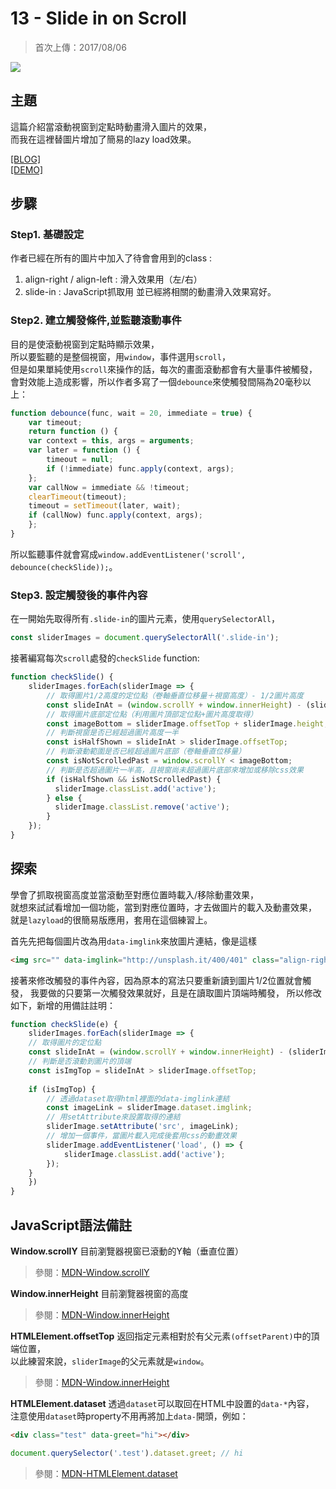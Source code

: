 # 13 - Slide in on Scroll
>首次上傳：2017/08/06

![](https://guahsu.io/2017/08/JavaScript30-13-Slide-in-on-Scroll/demo13.gif)

## **主題**
這篇介紹當滾動視窗到定點時動畫滑入圖片的效果，  
而我在這裡替圖片增加了簡易的lazy load效果。

[[BLOG]](https://guahsu.io/2017/07/JavaScript30-13-Slide-in-on-Scroll/)  
[[DEMO]](https://guahsu.io/JavaScript30/13_Slide-in-on-Scroll/index-GuaHsu.html)

## **步驟**
### Step1. 基礎設定
作者已經在所有的圖片中加入了待會會用到的class : 
1. align-right / align-left : 滑入效果用（左/右）
2. slide-in : JavaScript抓取用
並已經將相關的動畫滑入效果寫好。

### Step2. 建立觸發條件,並監聽滾動事件
目的是使滾動視窗到定點時顯示效果，  
所以要監聽的是整個視窗，用`window`，事件選用`scroll`，  
但是如果單純使用`scroll`來操作的話，每次的畫面滾動都會有大量事件被觸發，  
會對效能上造成影響，所以作者多寫了一個`debounce`來使觸發間隔為20毫秒以上：
````javascript
function debounce(func, wait = 20, immediate = true) {
    var timeout;
    return function () {
    var context = this, args = arguments;
    var later = function () {
        timeout = null;
        if (!immediate) func.apply(context, args);
    };
    var callNow = immediate && !timeout;
    clearTimeout(timeout);
    timeout = setTimeout(later, wait);
    if (callNow) func.apply(context, args);
    };
}
````
所以監聽事件就會寫成`window.addEventListener('scroll', debounce(checkSlide));`。  

### Step3. 設定觸發後的事件內容
在一開始先取得所有`.slide-in`的圖片元素，使用`querySelectorAll`，
````javascript
const sliderImages = document.querySelectorAll('.slide-in');
````
接著編寫每次`scroll`處發的`checkSlide` function:
````javascript
function checkSlide() {
    sliderImages.forEach(sliderImage => {
        // 取得圖片1/2高度的定位點（卷軸垂直位移量＋視窗高度）- 1/2圖片高度
        const slideInAt = (window.scrollY + window.innerHeight) - (sliderImage.height / 2);
        // 取得圖片底部定位點（利用圖片頂部定位點+圖片高度取得）
        const imageBottom = sliderImage.offsetTop + sliderImage.height;
        // 判斷視窗是否已經超過圖片高度一半
        const isHalfShown = slideInAt > sliderImage.offsetTop;
        // 判斷滾動範圍是否已經超過圖片底部（卷軸垂直位移量）
        const isNotScrolledPast = window.scrollY < imageBottom;
        // 判斷是否超過圖片一半高，且視窗尚未超過圖片底部來增加或移除css效果
        if (isHalfShown && isNotScrolledPast) {
          sliderImage.classList.add('active');
        } else {
          sliderImage.classList.remove('active');
        }
    });
}
````

## **探索**
學會了抓取視窗高度並當滾動至對應位置時載入/移除動畫效果，  
就想來試試看增加一個功能，當到對應位置時，才去做圖片的載入及動畫效果，  
就是`lazyload`的很簡易版應用，套用在這個練習上。

首先先把每個圖片改為用`data-imglink`來放圖片連結，像是這樣
````html
<img src="" data-imglink="http://unsplash.it/400/401" class="align-right slide-in">
````

接著來修改觸發的事件內容，因為原本的寫法只要重新讀到圖片1/2位置就會觸發，
我要做的只要第一次觸發效果就好，且是在讀取圖片頂端時觸發，
所以修改如下，新增的用備註註明：
````javascript
function checkSlide(e) {
    sliderImages.forEach(sliderImage => {
    // 取得圖片的定位點
    const slideInAt = (window.scrollY + window.innerHeight) - (sliderImage.height);
    // 判斷是否滾動到圖片的頂端
    const isImgTop = slideInAt > sliderImage.offsetTop;
    
    if (isImgTop) {
        // 透過dataset取得html裡面的data-imglink連結
        const imageLink = sliderImage.dataset.imglink;
        // 用setAttribute來設置取得的連結
        sliderImage.setAttribute('src', imageLink);
        // 增加一個事件，當圖片載入完成後套用css的動畫效果
        sliderImage.addEventListener('load', () => {
            sliderImage.classList.add('active');
        });
    }
    })
}
````

## **JavaScript語法備註**
**Window.scrollY**
目前瀏覽器視窗已滾動的Y軸（垂直位置）
>參閱：[MDN-Window.scrollY](https://developer.mozilla.org/en-US/docs/Web/API/Window/scrollY)

**Window.innerHeight**
目前瀏覽器視窗的高度
>參閱：[MDN-Window.innerHeight](https://developer.mozilla.org/en-US/docs/Web/API/Window/innerHeight)

**HTMLElement.offsetTop**
返回指定元素相對於有父元素`(offsetParent)`中的頂端位置，  
以此練習來說，`sliderImage`的父元素就是`window`。
>參閱：[MDN-Window.innerHeight](https://developer.mozilla.org/en-US/docs/Web/API/Window/innerHeight)

**HTMLElement.dataset**
透過`dataset`可以取回在HTML中設置的`data-*`內容，  
注意使用`dataset`時property不用再將加上`data-`開頭，例如：    
````html
<div class="test" data-greet="hi"></div>
````
````javascript
document.querySelector('.test').dataset.greet; // hi
````
>參閱：[MDN-HTMLElement.dataset](https://developer.mozilla.org/zh-CN/docs/Web/API/HTMLElement/dataset)